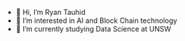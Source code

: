 - 👋 Hi, I’m Ryan Tauhid
- 👀 I’m interested in AI and Block Chain technology
- 🌱 I’m currently studying Data Science at UNSW


<!---
SoitaNoita/SoitaNoita is a ✨ special ✨ repository because its `README.md` (this file) appears on your GitHub profile.
You can click the Preview link to take a look at your changes.
--->
